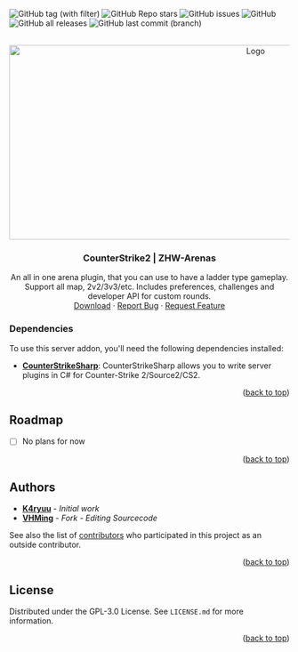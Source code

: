 <a name="readme-top"></a>

![GitHub tag (with filter)](https://img.shields.io/github/v/tag/zhw1nq/ZHW-Arenas?style=for-the-badge&label=Version)
![GitHub Repo stars](https://img.shields.io/github/stars/zhw1nq/ZHW-Arenas?style=for-the-badge)
![GitHub issues](https://img.shields.io/github/issues/zhw1nq/ZHW-Arenas?style=for-the-badge)
![GitHub](https://img.shields.io/github/license/zhw1nq/ZHW-Arenas?style=for-the-badge)
![GitHub all releases](https://img.shields.io/github/downloads/zhw1nq/ZHW-Arenas/total?style=for-the-badge)
![GitHub last commit (branch)](https://img.shields.io/github/last-commit/zhw1nq/ZHW-Arenas/dev?style=for-the-badge)

<!-- PROJECT LOGO -->
<br />
<div align="center">
  <a href="https://github.com/zhw1nq/ZHW-Arenas">
    <img src="https://7-mau.com/fpt-fastdownload/Comp_1-1.gif" alt="Logo" width="870" height="350">
  </a>
  <h3 align="center">CounterStrike2 | ZHW-Arenas</h3>
  <p align="center">
    An all in one arena plugin, that you can use to have a ladder type gameplay. Support all map, 2v2/3v3/etc. Includes preferences, challenges and developer API for custom rounds.
    <br />
    <a href="https://github.com/zhw1nq/ZHW-Arenas/releases">Download</a>
    ·
    <a href="https://github.com/zhw1nq/ZHW-Arenas/issues/new?assignees=zhw1nq&labels=bug&template=bug_report.md&title=%5BBUG%5D">Report Bug</a>
    ·
    <a href="https://github.com/zhw1nq/ZHW-Arenas/issues/new?assignees=zhw1nq&labels=enhancement&template=feature_request.md&title=%5BREQ%5D">Request Feature</a>
  </p>
</div>

<!-- ABOUT THE PROJECT -->

### Dependencies

To use this server addon, you'll need the following dependencies installed:

- [**CounterStrikeSharp**](https://github.com/roflmuffin/CounterStrikeSharp/releases): CounterStrikeSharp allows you to write server plugins in C# for Counter-Strike 2/Source2/CS2.

<p align="right">(<a href="#readme-top">back to top</a>)</p>

<!-- ROADMAP -->

## Roadmap

- [ ] No plans for now

<p align="right">(<a href="#readme-top">back to top</a>)</p>

<!-- AUTHORS -->

## Authors

- [**K4ryuu**](https://github.com/K4ryuu) - _Initial work_
- [**VHMing**](https://github.com/zhw1nq) - _Fork - Editing Sourcecode_

See also the list of [contributors](https://github.com/zhw1nq/ZHW-Arenas/graphs/contributors) who participated in this project as an outside contributor.

<p align="right">(<a href="#readme-top">back to top</a>)</p>

<!-- LICENSE -->

## License

Distributed under the GPL-3.0 License. See `LICENSE.md` for more information.

<p align="right">(<a href="#readme-top">back to top</a>)</p>
